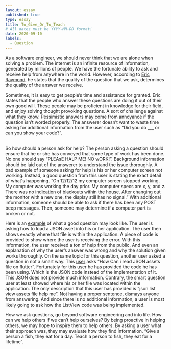 ```yaml
---
layout: essay
published: true
type: essay
title: To_Give_Or_To_Teach
# All dates must be YYYY-MM-DD format!
date: 2020-09-10
labels:
  - Question
---
```


As a software engineer, we should never think that we are alone when solving a problem. The internet is an infinite resource of information, generated by millions of people. We have the fortunate ability to ask and receive help from anywhere in the world. However, according to [Eric Raymond](http://www.catb.org/esr/faqs/smart-questions.html), he states that the quality of the question that we ask, determines the quality of the answer we receive.
<br>

Sometimes, it is easy to get people’s time and assistance for granted. Eric states that the people who answer these questions are doing it out of their own good will. These people may be proficient in knowledge for their field, and enjoy solving thought provoking questions. A sort of challenge against what they know. Pessimistic answers may come from annoyance if the question isn’t worded properly. The answerer doesn’t want to waste time asking for additional information from the user such as “Did you do ___ or can you show your code?”.  
<br>

So how should a person ask for help? The person asking a question should ensure that he or she has conveyed that some type of work has been done. No one should say “PLEAsE HALP ME! NO wORK!”. Background information should be laid out of the answerer to understand the issue thoroughly. A bad example of someone asking for help is his or her computer screen not working. Instead, a good question from this user is stating the exact detail of what's happening. “On 12/12/12 my computer screen stopped working. My computer was working the day prior. My computer specs are x, y, and z. There was no indication of blackouts within the house. After changing out the monitor with a new one, the display still has no signal.” With additional information, someone should be able to ask if there has been any POST beep messages. Then, someone may determine if a computer part is broken or not.
<br>

Here is an [example](https://stackoverflow.com/questions/49757953/how-to-load-json-assets-into-flutter-app) of what a good question may look like. The user is asking how to load a JSON asset  into his or her application. The user then shows exactly where that file is within the application. A piece of code is provided to show where the user is receiving the error. With this information, the user received a ton of help from the public. And even an explanation of why the user’s answer was wrong and why the solution given works thoroughly. On the same topic for this question, another user asked a question in not a smart way. This [user](https://stackoverflow.com/questions/63837965/how-can-i-read-json-assets-file-on-flutter) asks “How Can i read JSON assets file on flutter”. Fortunately for this user he has provided the code he has been using. Which is the JSON code instead of the implementation of it. This JSON does not provide much information. Contrary, the smart question user at least showed where his or her file was located within the application. The only description that this user has provided is “json list view assets file help me”. Not having a proper sentence, dismays anyone from answering. And since there is no additional information, a user is most likely going to ask how the ListView code was being implemented.
<br>

How we ask questions, go beyond software engineering and into life. How can we help others if we can’t help ourselves? By being proactive in helping others, we may hope to inspire them to help others. By asking a user what their approach was, they may evaluate how they find information. “Give a person a fish, they eat for a day. Teach a person to fish, they eat for a lifetime”.
